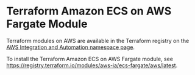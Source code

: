 # Terraform Amazon ECS on AWS Fargate Module

Terraform modules on AWS are available in the Terraform registry on the [AWS Integration and Automation namespace page](https://registry.terraform.io/namespaces/aws-ia).

To install the Terraform Amazon ECS on AWS Fargate module, see https://registry.terraform.io/modules/aws-ia/ecs-fargate/aws/latest.
